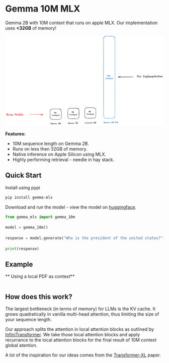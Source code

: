 # Gemma 10M MLX

Gemma 2B with 10M context that runs on apple MLX. Our implementation uses **<32GB** of memory!

![Graphic of our implementation context](./images/graphic.png)

**Features:**

- 10M sequence length on Gemma 2B.
- Runs on less then 32GB of memory.
- Native inference on Apple Silicon using MLX.
- Highly performing retrieval - needle in hay stack.

## Quick Start

Install using pypi

```bash
pip install gemma-mlx
```

Download and run the model - view the model on [huggingface]().

```python
from gemma_mlx import gemma_10m

model = gemma_10m()

response = model.generate("Who is the president of the united states?")

print(response)
```

## Example

** Using a local PDF as context**

```python


```

## How does this work?

The largest bottleneck (in terms of memory) for LLMs is the KV cache. It grows quadratically in vanilla multi-head attention, thus limiting the size of your sequence length.

Our approach splits the attention in local attention blocks as outlined by [InfiniTransformer](https://arxiv.org/abs/2404.07143). We take those local attention blocks and apply recurrance to the local attention blocks for the final result of 10M context global atention.

A lot of the inspiration for our ideas comes from the [Transformer-XL](https://arxiv.org/abs/1901.02860) paper.
